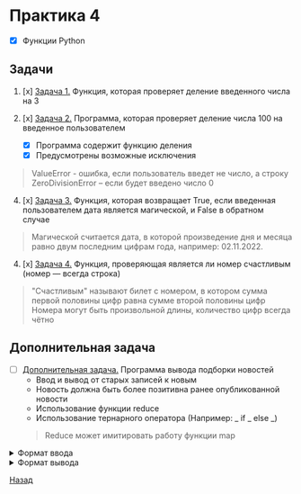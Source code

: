 # Практика 4
- [x] Функции Python

## Задачи
1. [x] [Задача 1.](task1.py) Функция, которая проверяет деление введенного числа на 3

2. [x] [Задача 2.](task2.py) Программа, которая проверяет деление числа 100 на введенное пользователем
   - [x] Программа содержит функцию деления
   - [x] Предусмотрены возможные исключения
> ValueError - ошибка, если пользователь введет не число, а строку<BR>
> ZeroDivisionError – если будет введено число 0

4. [x] [Задача 3.](task3.py) Функция, которая возвращает True, если введенная пользователем дата является магической, и False в обратном случае
> Магической считается дата, в которой произведение дня и месяца равно двум последним цифрам года, например: 02.11.2022.

4. [x] [Задача 4.](task4.py) Функция, проверяющая является ли номер счастливым (номер — всегда строка)

> "Счастливым" называют билет с номером, в котором сумма первой половины цифр равна сумме второй половины цифр<BR>
> Номера могут быть произвольной длины, количество цифр всегда чётно<BR>

## Дополнительная задача

- [ ] [Дополнительная задача.](additional_task/news.py) Программа вывода подборки новостей
  - Ввод и вывод от старых записей к новым
  - Новость должна быть более позитивна ранее опубликованной новости
  - Использование функции reduce
  - Использование тернарного оператора (Например: _ if _ else _)
  > Reduce может имитировать работу функции map

<details>
  <summary>Формат ввода</summary>

> 5 Курс биткоина вырос до 1000 долларов.<BR>
10 В новогоднюю ночь выйдет новая первая серия нового сезона "Шерлока".<BR>
7 В Новосибирске из автобуса сбежала кондуктор.<BR>
1 Самолет «Почты России» вылетел с опозданием в несколько месяцев.<BR>
20 Козёл Тимур подружился с тигром Амуром.<BR>
10 Инженерам из Space X удалось посадить первую ступень ракеты на землю

</details>

<details>
  <summary>Формат вывода</summary>

>Курс биткоина вырос до 1000 долларов.<BR>
В новогоднюю ночь выйдет новая первая серия нового сезона "Шерлока".<BR>
Козёл Тимур подружился с тигром Амуром.

</details>


[Назад](https://github.com/Far4Ru/python_labs_2023)
